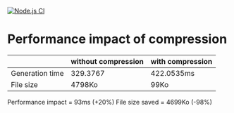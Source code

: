 [![Node.js CI](https://github.com/Angry-Penguins-Colony/server-penguins-renderer/actions/workflows/node.js.yml/badge.svg)](https://github.com/Angry-Penguins-Colony/server-penguins-renderer/actions/workflows/node.js.yml)

# Performance impact of compression

|                 | without compression | with compression |
|-----------------|---------------------|------------------|
| Generation time | 329.3767            | 422.0535ms       |
| File size       | 4798Ko              | 99Ko             |

Performance impact = 93ms (+20%)
File size saved = 4699Ko (-98%)
